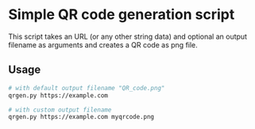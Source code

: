 # Simple QR code generation script

This script takes an URL (or any other string data) and optional an output filename
as arguments and creates a QR code as png file.

## Usage

```bash
# with default output filename "QR_code.png"
qrgen.py https://example.com

# with custom output filename
qrgen.py https://example.com myqrcode.png
```
